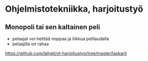 # Ohjelmistotekniikka, harjoitustyö
## Monopoli tai sen kaltainen peli
* pelaajat voi heittää noppaa ja liikkua pelilaudalla
* pelaajilla on rahaa

https://github.com/lahgit/ot-harjoitustyo/tree/master/laskarit

